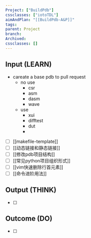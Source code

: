 ```yaml
---
Project: ["BuildPdb"]
cssclasses: ["iotoTDL"]
aimAndPlan: "[[BuildPdb-A&P]]"
tags: 
parent: Project
branch: 
Archived: 
cssclasses: []
---
```

## Input (LEARN)
- careate a base pdb to pull request 
	- no use 
		- csr 
		- asm
		- dasm
		- wave 
	- use 
		- xui
		- difftest
		- dut
		- 
- [ ] [[makefile-template]]
- [ ] [[动态链接和静态链接]]
- [ ] [[修改pdb项目结构]]
- [ ] [[常见python项目组织形式]]
- [ ] [[vim快速删除行首元素]]
- [ ] [[命令进阶用法]]

## Output (THINK)

- [ ] 

## Outcome (DO)

- [ ] 